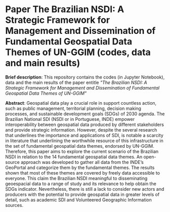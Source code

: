 # Paper The Brazilian NSDI: A Strategic Framework for Management and Dissemination of Fundamental Geospatial Data Themes of UN-GGIM (codes, data and main results)

**Brief description**:
    This repository contains the codes (in Jupyter Notebook), data and the main results of the paper entitle *"The Brazilian NSDI: A Strategic Framework for Management and Dissemination of Fundamental Geospatial Data Themes of UN-GGIM"*

**Abstract**: 
    Geospatial data play a crucial role in support countless action, such as public management, territorial planning, decision making processes, and sustainable development goals (SDGs) of 2030 agenda. The Brazilian National SDI (NSDI or in Portuguese, INDE) empower interoperability between geospatial data produced by different stakeholders and provide strategic information. However, despite the several research that underlines the importance and applications of SDI, is notable a scarcity in literature that underlining the worthwhile resource of this infrastructure in the set of fundamental geospatial data themes, endorsed by UN-GGIM. Therefore, this paper aims to explore the current scenario of the Brazilian NSDI in relation to the 14 fundamental geospatial data themes. An open-source approach was developed to gather all data from the INDE’s GeoPortal and categorize them by the fundamental themes. The results shown that most of these themes are covered by freely data accessible to everyone. This claim the Brazilian NSDI meaningful to disseminating geoespacial data to a range of study and its relevance to help obtain the SDGs indicator. Nevertheless, there is still a lack to consider new actors and producers with the potential to provide geospatial data in greater levels of detail, such as academic SDI and Volunteered Geographic Information sources.
